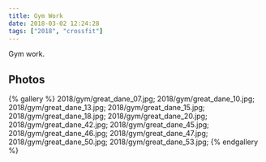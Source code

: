 ```yaml
---
title: Gym Work
date: 2018-03-02 12:24:28
tags: ["2018", "crossfit"]
---
```


Gym work.

## Photos

{% gallery %}
2018/gym/great_dane_07.jpg;
2018/gym/great_dane_10.jpg;
2018/gym/great_dane_13.jpg;
2018/gym/great_dane_15.jpg;
2018/gym/great_dane_18.jpg;
2018/gym/great_dane_20.jpg;
2018/gym/great_dane_42.jpg;
2018/gym/great_dane_45.jpg;
2018/gym/great_dane_46.jpg;
2018/gym/great_dane_47.jpg;
2018/gym/great_dane_50.jpg;
2018/gym/great_dane_53.jpg;
{% endgallery %}



